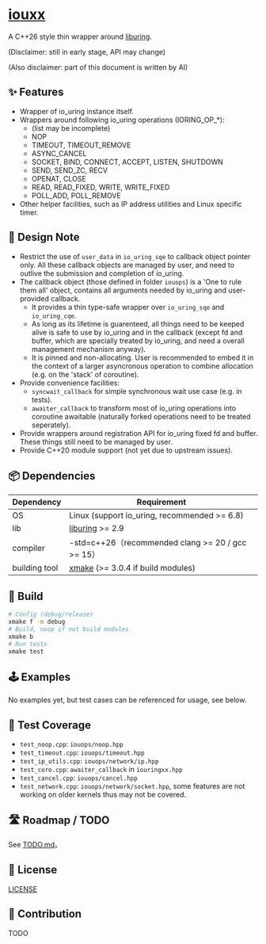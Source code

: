 # [iouxx](https://github.com/xiaosa-zhz/iouxx)

A C++26 style thin wrapper around [liburing](https://github.com/axboe/liburing).

(Disclaimer: still in early stage, API may change)

(Also disclaimer: part of this document is written by AI)

## ✨ Features

- Wrapper of io_uring instance itself.
- Wrappers around following io_uring operations (IORING_OP_*): 
  - (list may be incomplete)
  - NOP
  - TIMEOUT, TIMEOUT_REMOVE
  - ASYNC_CANCEL
  - SOCKET, BIND, CONNECT, ACCEPT, LISTEN, SHUTDOWN
  - SEND, SEND_ZC, RECV
  - OPENAT, CLOSE
  - READ, READ_FIXED, WRITE, WRITE_FIXED
  - POLL_ADD, POLL_REMOVE
- Other helper facilities, such as IP address utilities and Linux specific timer.

## 🧱 Design Note

- Restrict the use of `user_data` in `io_uring_sqe` to callback object pointer only. All these callback objects are managed by user, and need to outlive the submission and completion of io_uring.
- The callback object (those defined in folder `iouops`) is a 'One to rule them all' object, contains all arguments needed by io_uring and user-provided callback.
  - It provides a thin type-safe wrapper over `io_uring_sqe` and `io_uring_cqe`.
  - As long as its lifetime is guarenteed, all things need to be keeped alive is safe to use by io_uring and in the callback (except fd and buffer, which are specially treated by io_uring, and need a overall management mechanism anyway).
  - It is pinned and non-allocating. User is recommended to embed it in the context of a larger asyncronous operation to combine allocation (e.g. on the 'stack' of coroutine).
- Provide convenience facilities:
  - `syncwait_callback` for simple synchronous wait use case (e.g. in tests).
  - `awaiter_callback` to transform most of io_uring operations into coroutine awaitable (naturally forked operations need to be treated seperately).
- Provide wrappers around registration API for io_uring fixed fd and buffer. These things still need to be managed by user.
- Provide C++20 module support (not yet due to upstream issues).

## 📦 Dependencies

| Dependency | Requirement |
|------|------|
| OS | Linux (support io_uring, recommended >= 6.8) |
| lib | [liburing](https://github.com/axboe/liburing) >= 2.9 |
| compiler | -std=c++26（recommended clang >= 20 / gcc >= 15） |
| building tool | [xmake](https://xmake.io) (>= 3.0.4 if build modules) |

## 🚀 Build

```bash
# Config (debug/release)
xmake f -m debug
# Build, noop if not build modules
xmake b
# Run tests
xmake test
```

## 🕹️ Examples

No examples yet, but test cases can be referenced for usage, see below.

## 🧪 Test Coverage

- `test_noop.cpp`: `iouops/noop.hpp`
- `test_timeout.cpp`: `iouops/timeout.hpp`
- `test_ip_utils.cpp`: `iouops/network/ip.hpp`
- `test_coro.cpp`: `awaiter_callback` in `iouringxx.hpp`
- `test_cancel.cpp`: `iouops/cancel.hpp`
- `test_network.cpp`: `iouops/network/socket.hpp`, some features are not working on older kernels thus may not be covered.

## 🛣️ Roadmap / TODO

See [TODO.md](https://github.com/xiaosa-zhz/iouxx/blob/main/TODO.md)。

## 📄 License

[LICENSE](https://github.com/xiaosa-zhz/iouxx/blob/main/LICENSE)

## 🤝 Contribution

TODO

